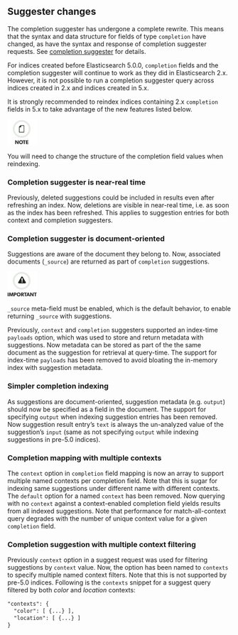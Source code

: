 ## Suggester changes

The completion suggester has undergone a complete rewrite. This means that the syntax and data structure for fields of type `completion` have changed, as have the syntax and response of completion suggester requests. See [completion suggester](search-suggesters-completion.html "Completion Suggester") for details.

For indices created before Elasticsearch 5.0.0, `completion` fields and the completion suggester will continue to work as they did in Elasticsearch 2.x. However, it is not possible to run a completion suggester query across indices created in 2.x and indices created in 5.x.

It is strongly recommended to reindex indices containing 2.x `completion` fields in 5.x to take advantage of the new features listed below.

![Note](images/icons/note.png)

You will need to change the structure of the completion field values when reindexing.

### Completion suggester is near-real time

Previously, deleted suggestions could be included in results even after refreshing an index. Now, deletions are visible in near-real time, i.e. as soon as the index has been refreshed. This applies to suggestion entries for both context and completion suggesters.

### Completion suggester is document-oriented

Suggestions are aware of the document they belong to. Now, associated documents (`_source`) are returned as part of `completion` suggestions.

![Important](images/icons/important.png)

`_source` meta-field must be enabled, which is the default behavior, to enable returning `_source` with suggestions.

Previously, `context` and `completion` suggesters supported an index-time `payloads` option, which was used to store and return metadata with suggestions. Now metadata can be stored as part of the the same document as the suggestion for retrieval at query-time. The support for index-time `payloads` has been removed to avoid bloating the in-memory index with suggestion metadata.

### Simpler completion indexing

As suggestions are document-oriented, suggestion metadata (e.g. `output`) should now be specified as a field in the document. The support for specifying `output` when indexing suggestion entries has been removed. Now suggestion result entry’s `text` is always the un-analyzed value of the suggestion’s `input` (same as not specifying `output` while indexing suggestions in pre-5.0 indices).

### Completion mapping with multiple contexts

The `context` option in `completion` field mapping is now an array to support multiple named contexts per completion field. Note that this is sugar for indexing same suggestions under different name with different contexts. The `default` option for a named `context` has been removed. Now querying with no `context` against a context-enabled completion field yields results from all indexed suggestions. Note that performance for match-all-context query degrades with the number of unique context value for a given `completion` field.

### Completion suggestion with multiple context filtering

Previously `context` option in a suggest request was used for filtering suggestions by `context` value. Now, the option has been named to `contexts` to specify multiple named context filters. Note that this is not supported by pre-5.0 indices. Following is the `contexts` snippet for a suggest query filtered by both _color_ and _location_ contexts:
    
    
    "contexts": {
      "color": [ {...} ],
      "location": [ {...} ]
    }
